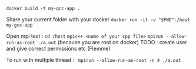 ```docker build -t my-gcc-app . ```

Share your current folder with your docker 
```docker run -it -v "$PWD":/host my-gcc-app```

Open mpi test : 
```cd /host```
```mpic++ <name of your cpp file>```
```mpirun --allow-run-as-root ./a.out``` (because you are root on docker) TODO : create user and give correct permissions etc (Flemme)

To run with multiple thread : 
``` mpirun --allow-run-as-root -n 4 ./a.out```
